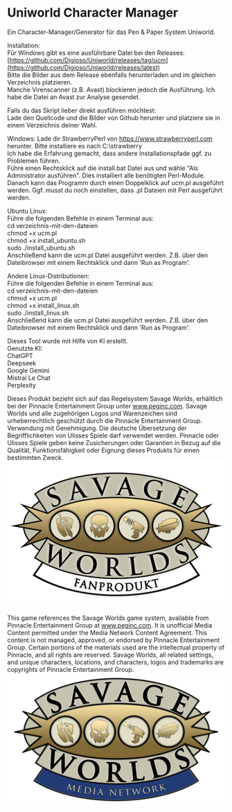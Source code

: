 # Uniworld Character Manager
Ein Character-Manager/Generator für das Pen & Paper System Uniworld.

Installation:
<br>
Für Windows gibt es eine ausführbare Datei bei den Releases: [https://github.com/Digioso/Uniworld/releases/tag/ucm](https://github.com/Digioso/Uniworld/releases/latest)<br>
Bitte die Bilder aus dem Release ebenfalls herunterladen und im gleichen Verzeichnis platzieren.<br>
Manche Virenscanner (z.B. Avast) blockieren jedoch die Ausführung. Ich habe die Datei an Avast zur Analyse gesendet.

Falls du das Skript lieber direkt ausführen möchtest:<br>
Lade den Quellcode und die Bilder von Github herunter und platziere sie in einem Verzeichnis deiner Wahl.

Windows:
Lade dir StrawberryPerl von https://www.strawberryperl.com herunter. Bitte installiere es nach C:\strawberry<br>
Ich habe die Erfahrung gemacht, dass andere Installationspfade ggf. zu Problemen führen.<br>
Führe einen Rechtsklick auf die install.bat Datei aus und wähle "Als Administrator ausführen". Dies installiert alle benötigten Perl-Module.<br>
Danach kann das Programm durch einen Doppelklick auf ucm.pl ausgeführt werden. Ggf. musst du noch einstellen, dass .pl Dateien mit Perl ausgeführt werden.<br>

Ubuntu Linux:<br>
Führe die folgenden Befehle in einem Terminal aus:<br>
cd verzeichnis-mit-den-dateien<br>
chmod +x ucm.pl<br>
chmod +x install_ubuntu.sh<br>
sudo ./install_ubuntu.sh<br>
Anschließend kann die ucm.pl Datei ausgeführt werden. Z.B. über den Dateibrowser mit einem Rechtsklick und dann 'Run as Program'.<br>

Andere Linux-Distributionen:<br>
Führe die folgenden Befehle in einem Terminal aus:<br>
cd verzeichnis-mit-den-dateien<br>
chmod +x ucm.pl<br>
chmod +x install_linux.sh<br>
sudo ./install_linux.sh<br>
Anschließend kann die ucm.pl Datei ausgeführt werden. Z.B. über den Dateibrowser mit einem Rechtsklick und dann 'Run as Program'.

Dieses Tool wurde mit Hilfe von KI erstellt.<br>
Genutzte KI:<br>
ChatGPT<br>
Deepseek<br>
Google Gemini<br>
Mistral Le Chat<br>
Perplexity<br>

Dieses Produkt bezieht sich auf das Regelsystem Savage Worlds, erhältlich bei der Pinnacle Entertainment Group unter www.peginc.com. Savage Worlds und alle zugehörigen Logos und Warenzeichen sind urheberrechtlich geschützt durch die Pinnacle Entertainment Group. Verwendung mit Genehmigung. Die deutsche Übersetzung der Begrifflichkeiten von Ulisses Spiele darf verwendet werden. Pinnacle oder Ulisses Spiele geben keine Zusicherungen oder Garantien in Bezug auf die Qualität, Funktionsfähigkeit oder Eignung dieses Produkts für einen bestimmten Zweck.
![Savage-Worlds-Fanprodukt-Logo](https://github.com/Digioso/Uniworld/blob/main/Savage-Worlds-Fanprodukt-Logo.png?raw=true)

This game references the Savage Worlds game system, available from Pinnacle Entertainment Group at www.peginc.com. It is unofficial Media Content permitted under the Media Network Content Agreement. This content is not managed, approved, or endorsed by Pinnacle Entertainment Group. Certain portions of the materials used are the intellectual property of Pinnacle, and all rights are reserved. Savage Worlds, all related settings, and unique characters, locations, and characters, logos and trademarks are copyrights of Pinnacle Entertainment Group.
![Savage-Worlds-Media-Network-Logo](https://github.com/Digioso/Uniworld/blob/main/SW_LOGO_MN_2019.png?raw=true)
